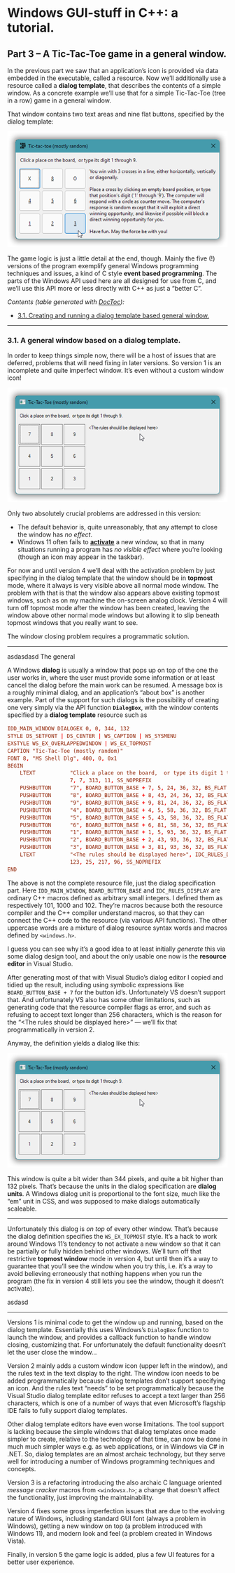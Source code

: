 # Windows GUI-stuff in C++: a tutorial.

## Part 3 – A Tic-Tac-Toe game in a general window.

In the previous part we saw that an application’s icon is provided via data embedded in the executable, called a resource. Now we’ll additionally use a resource called a **dialog template**, that describes the contents of a simple window. As a concrete example we’ll use that for a simple Tic-Tac-Toe (tree in a row) game in a general window.

That window contains two text areas and nine flat buttons, specified by the dialog template:

![The Tic-Tac-Toe game window](part-03/images/sshot-1.the-final-window.png)

The game logic is just a little detail at the end, though. Mainly the five (!) versions of the program exemplify general Windows programming techniques and issues, a kind of C style **event based programming**. The parts of the Windows API used here are all designed for use from C, and we’ll use this API more or less directly with C++ as just a “better C”.


<!-- START doctoc generated TOC please keep comment here to allow auto update -->
<!-- DON'T EDIT THIS SECTION, INSTEAD RE-RUN doctoc TO UPDATE -->
*Contents (table generated with [DocToc](https://github.com/thlorenz/doctoc)):*

- [3.1. Creating and running a dialog template based general window.](#31-creating-and-running-a-dialog-template-based-general-window)

<!-- END doctoc generated TOC please keep comment here to allow auto update -->


---

### 3.1. A general window based on a dialog template.

In order to keep things simple now, there will be a host of issues that are deferred, problems that will need fixing in later versions. So version 1 is an incomplete and quite imperfect window. It’s even without a custom window icon!

![The v1 window](part-03/images/sshot-2.main-window-v1.png)

Only two absolutely crucial problems are addressed in this version:

* The default behavior is, quite unreasonably, that any attempt to close the window has *no effect*.
* Windows 11 often fails to [**activate**](https://docs.microsoft.com/en-us/windows/win32/winmsg/window-features#active-window) a new window, so that in many situations running a program has *no visible effect* where you’re looking (though an icon may appear in the taskbar).

For now and until version 4 we’ll deal with the activation problem by just specifying in the dialog template that the window should be in **topmost** mode, where it always is very visible above all normal mode window. The problem with that is that the window also appears above existing topmost windows, such as on my machine the on-screen analog clock. Version 4 will turn off topmost mode after the window has been created, leaving the window above other normal mode windows but allowing it to slip beneath topmost windows that you really want to see.



The window closing problem requires a programmatic solution. 


---
asdasdasd
The general


A Windows **dialog** is usually a window that pops up on top of the one the user works in, where the user must provide some information or at least cancel the dialog before the main work can be resumed. A message box is a roughly minimal dialog, and an application’s “about box” is another example. Part of the support for such dialogs is the possibility of creating one very simply via the API function **`DialogBox`**, with the window contents specified by a **dialog template** resource such as

~~~ rc
IDD_MAIN_WINDOW DIALOGEX 0, 0, 344, 132
STYLE DS_SETFONT | DS_CENTER | WS_CAPTION | WS_SYSMENU
EXSTYLE WS_EX_OVERLAPPEDWINDOW | WS_EX_TOPMOST
CAPTION "Tic-Tac-Toe (mostly random)"
FONT 8, "MS Shell Dlg", 400, 0, 0x1
BEGIN
    LTEXT           "Click a place on the board,  or type its digit 1 through 9.", 0,
                    7, 7, 313, 11, SS_NOPREFIX
    PUSHBUTTON      "7", BOARD_BUTTON_BASE + 7, 5, 24, 36, 32, BS_FLAT
    PUSHBUTTON      "8", BOARD_BUTTON_BASE + 8, 43, 24, 36, 32, BS_FLAT
    PUSHBUTTON      "9", BOARD_BUTTON_BASE + 9, 81, 24, 36, 32, BS_FLAT
    PUSHBUTTON      "4", BOARD_BUTTON_BASE + 4, 5, 58, 36, 32, BS_FLAT
    PUSHBUTTON      "5", BOARD_BUTTON_BASE + 5, 43, 58, 36, 32, BS_FLAT
    PUSHBUTTON      "6", BOARD_BUTTON_BASE + 6, 81, 58, 36, 32, BS_FLAT
    PUSHBUTTON      "1", BOARD_BUTTON_BASE + 1, 5, 93, 36, 32, BS_FLAT
    PUSHBUTTON      "2", BOARD_BUTTON_BASE + 2, 43, 93, 36, 32, BS_FLAT
    PUSHBUTTON      "3", BOARD_BUTTON_BASE + 3, 81, 93, 36, 32, BS_FLAT
    LTEXT           "<The rules should be displayed here>", IDC_RULES_DISPLAY,
                    123, 25, 217, 96, SS_NOPREFIX
END
~~~

The above is not the complete resource file, just the dialog specification part. Here `IDD_MAIN_WINDOW`, `BOARD_BUTTON_BASE` and `IDC_RULES_DISPLAY` are ordinary C++ macros defined as arbitrary small integers. I defined them as respectively 101, 1000 and 102. They’re macros because both the resource compiler and the C++ compiler understand macros, so that they can connect the C++ code to the resource (via various API functions). The other uppercase words are a mixture of dialog resource syntax words and macros defined by `<windows.h>`.

I guess you can see why it’s a good idea to at least initially *generate* this via some dialog design tool, and about the only usable one now is the **resource editor** in Visual Studio.

After generating most of that with Visual Studio’s dialog editor I copied and tidied up the result, including using symbolic expressions like `BOARD_BUTTON_BASE + 7` for the button id’s. Unfortunately VS doesn’t support that. And unfortunately VS also has some other limitations, such as generating code that the resource compiler flags as error, and such as refusing to accept text longer than 256 characters, which is the reason for the “\<The rules should be displayed here\>” — we’ll fix that programmatically in version 2.

Anyway, the definition yields a dialog like this:

![The v1 window](part-03/images/sshot-2.main-window-v1.png)

This window is quite a bit wider than 344 pixels, and quite a bit higher than 132 pixels. That’s because the units in the dialog specification are **dialog units**. A Windows dialog unit is proportional to the font size, much like the “em” unit in CSS, and was supposed to make dialogs automatically scaleable.

---

Unfortunately this dialog is *on top* of every other window. That’s because the dialog definition specifies the `WS_EX_TOPMOST` style. It’s a hack to work around Windows 11’s tendency to not activate a new window so that it can be partially or fully hidden behind other windows. We’ll turn off that restrictive **topmost window** mode in version 4, but until then it’s a way to guarantee that you’ll see the window when you try this, i.e. it’s a way to avoid believing erroneously that nothing happens when you run the program (the fix in version 4 still lets you see the window, though it doesn’t activate).


asdasd


--- 

Versions 1 is minimal code to get the window up and running, based on the dialog template. Essentially this uses Windows’s `DialogBox` function to launch the window, and provides a callback function to handle window closing, customizing that. For unfortunately the default functionality doesn’t let the user close the window…

Version 2 mainly adds a custom window icon (upper left in the window), and the rules text in the text display to the right. The window icon needs to be added programmatically because dialog templates don’t support specifying an icon. And the rules text “needs” to be set programmatically because the Visual Studio dialog template editor refuses to accept a text larger than 256 characters, which is one of a number of ways that even Microsoft’s flagship IDE fails to fully support dialog templates.

Other dialog template editors have even worse limitations. The tool support is lacking because the simple windows that dialog templates once made simpler to create, relative to the technology of that time, can now be done in much much simpler ways e.g. as web applications, or in Windows via C# in .NET. So, dialog templates are an almost archaic technology, but they serve well for introducing a number of Windows programming techniques and concepts.

Version 3 is a refactoring introducing the also archaic C language oriented *message cracker* macros from `<windowsx.h>`; a change that doesn’t affect the functionality, just improving the maintainability.

Version 4 fixes some gross imperfection issues that are due to the evolving nature of Windows, including standard GUI font (always a problem in Windows), getting a new window on top (a problem introduced with Windows 11), and modern look and feel (a problem created in Windows Vista).

Finally, in version 5 the game logic is added, plus a few UI features for a better user experience.
